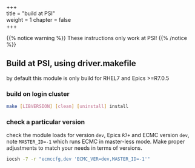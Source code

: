 +++  
title = "build at PSI"   
weight = 1
chapter = false  
+++  

{{% notice warning %}}
These instructions only work at PSI!
{{% /notice %}}

## Build at PSI, using driver.makefile
by default this module is only build for RHEL7 and Epics >=R7.0.5

### build on login cluster
```bash
make [LIBVERSION] [clean] [uninstall] install
```

### check a particular version
check the module loads for version `dev`, Epics `R7+` and ECMC version `dev`, note `MASTER_ID=-1` which runs ECMC in master-less mode.
Make proper adjustments to match your needs in terms of versions.
```bash
iocsh -7 -r "ecmccfg,dev 'ECMC_VER=dev,MASTER_ID=-1'"
```
